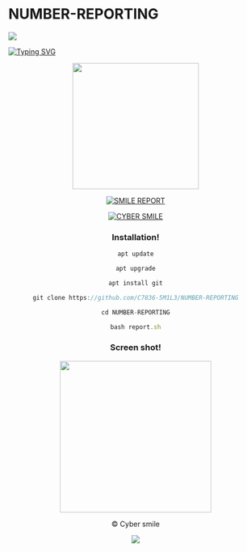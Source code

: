 # NUMBER-REPORTING

<p>
<img src= "https://camo.githubusercontent.com/71b837571c48af3aa60a73dbc9d5936aa359d78efbfa8a6743cbbbc16b80ef4d/68747470733a2f2f63646e2e646973636f72646170702e636f6d2f6174746163686d656e74732f3830353930323039333930363630383138362f3830353931333937323533353539303932322f74656e6f722e676966"/>
</p>

[![Typing SVG](https://readme-typing-svg.herokuapp.com?color=%23000000&lines=SMILE+-+REPORT!..;Number+banning+and+unbanning+tool!;This+tool+only+for+educational+purposes!;Dont+use+illegally!...;coded+by+cyber+smile+%3A)](https://git.io/typing-svg)

<div align="center">
  <img border-radius: 15px src="https://telegra.ph/file/098b64b656cfa872eb832.jpg" width="250" height="250"/>
 <p align="center">
    
<a href="#"><img title="SMILE REPORT"
 src="https://img.shields.io/badge/-SMILE%20REPORT-black?&style=for-the-badge"></a>

<p align="center">
<a href="https://wa.me/+33643000003"><img title="CYBER SMILE" src="https://img.shields.io/badge/Cyber_smile-Contact me-CYBER SMILE/SMILE%20MON?color=Blue&style=for-the-badge&logo=whatsapp"></a>
 </p>

### Installation!

```js
apt update

apt upgrade

apt install git

git clone https://github.com/C7836-5M1L3/NUMBER-REPORTING

cd NUMBER-REPORTING

bash report.sh
```

### Screen shot!

<div align="center">
  <img border-radius: 15px src="https://telegra.ph/file/4b125dcb8a52761d2c1b4.jpg" width="300" height="300"/>


© Cyber smile

<p>
<img src= "https://camo.githubusercontent.com/71b837571c48af3aa60a73dbc9d5936aa359d78efbfa8a6743cbbbc16b80ef4d/68747470733a2f2f63646e2e646973636f72646170702e636f6d2f6174746163686d656e74732f3830353930323039333930363630383138362f3830353931333937323533353539303932322f74656e6f722e676966"/>
</p>
